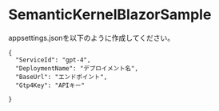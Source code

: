 # SemanticKernelBlazorSample

appsettings.jsonを以下のように作成してください。

```
{
  "ServiceId": "gpt-4",
  "DeploymentName": "デプロイメント名",
  "BaseUrl": "エンドポイント",
  "Gtp4Key": "APIキー"

}
```
